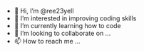- 👋 Hi, I’m @ree23yell
- 👀 I’m interested in improving coding skills
- 🌱 I’m currently learning how to code
- 💞️ I’m looking to collaborate on ...
- 📫 How to reach me ...

<!---
ree23yell/ree23yell is a ✨ special ✨ repository because its `README.md` (this file) appears on your GitHub profile.
You can click the Preview link to take a look at your changes.
--->
